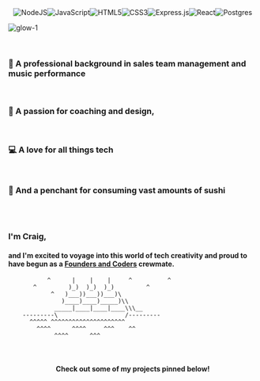 <div align="center"><img alt="NodeJS" src="https://img.shields.io/badge/node.js-%2343853D.svg?&style=for-the-badge&logo=node.js&logoColor=white"/><img alt="JavaScript" src="https://img.shields.io/badge/javascript-%23323330.svg?&style=for-the-badge&logo=javascript&logoColor=%23F7DF1E"/><img alt="HTML5" src="https://img.shields.io/badge/html5-%23E34F26.svg?&style=for-the-badge&logo=html5&logoColor=white"/><img alt="CSS3" src="https://img.shields.io/badge/css3-%231572B6.svg?&style=for-the-badge&logo=css3&logoColor=white"/><img alt="Express.js" src="https://img.shields.io/badge/express.js-%23404d59.svg?&style=for-the-badge"/><img alt="React" src="https://img.shields.io/badge/react-%2320232a.svg?&style=for-the-badge&logo=react&logoColor=%2361DAFB"/><img alt="Postgres" src ="https://img.shields.io/badge/postgres-%23316192.svg?&style=for-the-badge&logo=postgresql&logoColor=white"/></div>

![glow-1](https://user-images.githubusercontent.com/54359248/117857942-41d7fa80-b285-11eb-90cb-5ce56cf8c62e.gif)

<br/>

### 🎼  A professional background in **sales team management** and **music performance**

<br/>

### 🎨 A passion for **coaching** and **design**,

<br/>

### 💻 A love for all things **tech**

<br/>

### 🍱 And a penchant for consuming **vast amounts of sushi**

<br/>


<br/> 

### I'm Craig,
#### and I'm excited to voyage into this world of tech creativity and proud to have begun as a [Founders and Coders](https://www.foundersandcoders.com/) crewmate.

               ^      |    |    |     ^          ^
           ^         )_)  )_)  )_)         ^    
                ^   )___))___))___)\            
                   )____)____)_____)\\
                 _____|____|____|____\\\__
        ---------\                   /---------
          ^^^^^ ^^^^^^^^^^^^^^^^^^^^^
            ^^^^      ^^^^     ^^^    ^^
                 ^^^^      ^^^

<br/>

#### <div align="center"> Check out some of my projects pinned below! </div>
